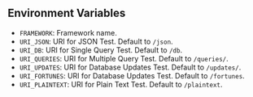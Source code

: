 ## Environment Variables

* `FRAMEWORK`: Framework name.
* `URI_JSON`: URI for JSON Test. Default to `/json`.
* `URI_DB`: URI for Single Query Test. Default to `/db`.
* `URI_QUERIES`: URI for Multiple Query Test. Default to `/queries/`.
* `URI_UPDATES`: URI for Database Updates Test. Default to `/updates/`.
* `URI_FORTUNES`: URI for Database Updates Test. Default to `/fortunes`.
* `URI_PLAINTEXT`: URI for Plain Text Test. Default to `/plaintext`.
